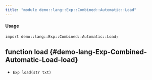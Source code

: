 ```yaml
---
title: "module demo::lang::Exp::Combined::Automatic::Load"
---
```


#### Usage

`import demo::lang::Exp::Combined::Automatic::Load;`


## function load {#demo-lang-Exp-Combined-Automatic-Load-load}

* ``Exp load(str txt)``

